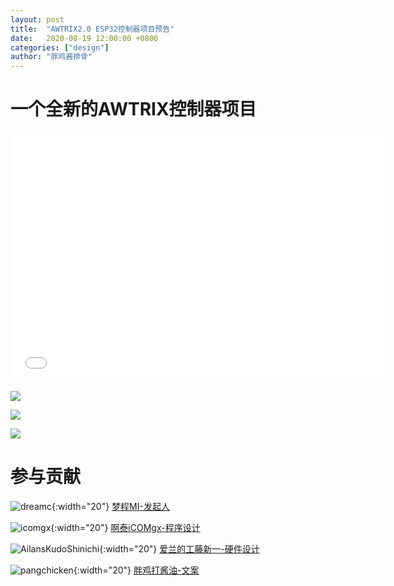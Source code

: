 ```yaml
---
layout: post
title:  "AWTRIX2.0 ESP32控制器项目预告"
date:   2020-08-19 12:00:00 +0800
categories: ["design"]
author: "胖鸡酱排骨"
---
```


# 一个全新的AWTRIX控制器项目

<iframe height=400 width=600 src="//player.bilibili.com/player.html?aid=711791901&bvid=BV1mD4y127Ar&cid=226023915&page=1" scrolling="no" border="0" frameborder="no" framespacing="0" allowfullscreen="true"> </iframe>

![](https://dream-alliance.gitee.io/img/2020/08/19/1.jpg)

![](https://dream-alliance.gitee.io/img/2020/08/19/2.jpg)

![](https://dream-alliance.gitee.io/img/2020/08/19/3.jpg)

# 参与贡献

![dreamc](https://dream-alliance.gitee.io/img/members/dreamc.JPG){:width="20"} [梦程MI-发起人](https://www.dreamcstudio.cn/)

![icomgx](https://dream-alliance.gitee.io/img/members/icomgx.JPG){:width="20"} [啊泰iCOMgx-程序设计](https://icomgx.cn/)

![AilansKudoShinichi](https://dream-alliance.gitee.io/img/members/AilansKudoShinichi.jpg){:width="20"} [爱兰的工藤新一-硬件设计](https://github.com/AilansKudoShinichi)

![pangchicken](https://dream-alliance.gitee.io/img/members/pangchicken.JPG){:width="20"} [胖鸡打酱油-文案](https://panzhifei.xyz/)